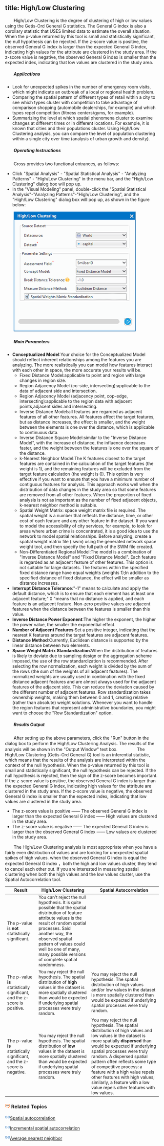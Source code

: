 title: High/Low Clustering
---

　　High/Low Clustering is the degree of clustering of high or low values using the Getis-Ord General G statistics. The General G index is also a corollary statistic that USES limited data to estimate the overall situation. When the p-value returned by this tool is small and statistically significant, the null hypothesis can be rejected. If the z-score value is positive, the observed General G index is larger than the expected General G index, indicating high values for the attribute are clustered in the study area. If the z-score value is negative, the observed General G index is smaller than the expected index, indicating that low values are clustered in the study area. 

##### 　　Applications

- Look for unexpected spikes in the number of emergency room visits, which might indicate an outbreak of a local or regional health problem.
- Comparing the spatial pattern of different types of retail within a city to see which types cluster with competition to take advantage of comparison shopping (automobile dealerships, for example) and which types repel competition (fitness centers/gyms, for example). 
- Summarizing the level at which spatial phenomena cluster to examine changes at different times or in different locations. For example, it is known that cities and their populations cluster. Using High/Low Clustering analysis, you can compare the level of population clustering within a single city over time (analysis of urban growth and density). 

##### 　　Operating Instructions

　　Cross provides two functional entrances, as follows:

- Click "Spatial Analysis" - "Spatial Statistical Analysis" - "Analyzing Patterns" - "High/Low Clustering" in the menu bar, and the "High/Low Clustering" dialog box will pop up.
- In the "Visual Modeling" panel, double-click the "Spatial Statistical Analysis"-"Analyzing Patterns"-"High/Low Clustering", and the "High/Low Clustering" dialog box will pop up, as shown in the figure below:

　　![](img/HighOrLowClustering.png)

##### 　　Main Parameters
- **Conceptualized Model**:Your choice for the Conceptualized Model should reflect inherent relationships among the features you are analyzing. The more realistically you can model how features interact with each other in space, the more accurate your results will be. 
  - Fixed Distance Model:applicable to point and region with large changes in region size.
  - Region Adjacency Model (co-side, intersecting):applicable to the data of adjacent side and intersection.
  - Region Adjacency Model (adjacency point, cop-edge, intersecting):applicable to the region data with adjacent points,adjacent sides and intersecting.
  - Inverse Distance Model:all features are regarded as adjacent features of all other features. All features affect the target features, but as distance increases, the effect is smaller, and the weight between the elements is one over the distance, which is applicable to continuous data.
  - Inverse Distance Square Model:similar to the "Inverse Distance Model", with the increase of distance, the influence decreases faster, and the weight between the features is one over the square of the distance.
  - k-Nearest Neighbor Model:The K features closest to the target features are contained in the calculation of the target features (the weight is 1), and the remaining features will be excluded from the target feature calculation (the weight is 0). This option is very effective if you want to ensure that you have a minimum number of contiguous features for analysis. This approach works well when the distribution of data changes in the study area so that some features are removed from all other features. When the proportion of fixed analysis is not as important as the number of fixed adjacent objects, k-nearest neighbor method is suitable.
  - Spatial Weight Matrix: space weight matrix file is required. The spatial weight is a number that reflects the distance, time, or other cost of each feature and any other feature in the dataset. If you want to model the accessibility of city services, for example, to look for areas where urban crime is concentrated, it is a good idea to use the network to model spatial relationships. Before analyzing, create a spatial weight matrix file (.swm) using the generated network space weight tool, and then specify the full path of the SWM file created.
  - Non-Differentiated Regional Model:The model is a combination of "Inverse Distance Model" and "Fixed Distance Model". Each feature is regarded as an adjacent feature of other features. This option is not suitable for large datasets. The features within the specified fixed distance range have equal weights (weights 1);In addition to the specified distance of fixed distance, the effect will be smaller as distance increases.
- **Interrupt Distance Tolerance**:"-1" means to calculate and apply the default distance, which is to ensure that each element has at least one adjacent feature;" 0 "means that no distance is applied, and each feature is an adjacent feature. Non-zero positive values are adjacent features when the distance between the features is smaller than this value.
- **Inverse Distance Power Exponent**:The higher the exponent, the higher the power value, the smaller the exponential effect.
- **Number of Adjacent Features**:Set a positive integer, indicating that the nearest K features around the target features are adjacent features.
- **Distance Method**:Currently, Euclidean distance is supported by the linear distance between two elements.
- **Space Weight Matrix Standardization**:When the distribution of features is likely to deviate due to sampling design or the aggregation scheme imposed, the use of the row standardization is recommended. After selecting the row normalization, each weight is divided by the sum of the rows (the sum of the weights of all adjacent features). The normalized weights are usually used in combination with the fixed distance adjacent features and are almost always used for the adjacent features of the adjacent side. This can reduce the deviation caused by the different number of adjacent features. Row standardization takes ownership weights, making them between 0 and 1, creating relative (rather than absolute) weight solutions. Whenever you want to handle the region features that represent administrative boundaries, you might want to choose the "Row Standardization" option.

##### 　　Results Output

　　After setting up the above parameters, click the "Run" button in the dialog box to perform the High/Low Clustering Analysis. The results of the analysis will be shown in the "Output Window" text box.
　　
　　The High/Low Clustering (Getis-Ord General G) tool is an inferential statistic, which means that the results of the analysis are interpreted within the context of the null hypothesis. When the p-value returned by this tool is small and statistically significant, the null hypothesis can be rejected. If the null hypothesis is rejected, then the sign of the z-score becomes important. If the z-score value is positive, the observed General G index is larger than the expected General G index, indicating high values for the attribute are clustered in the study area. If the z-score value is negative, the observed General G index is smaller than the expected index, indicating that low values are clustered in the study area. 

- The z-score value is positive —— The observed General G index is larger than the expected General G index —— High values are clustered in the study area.
- The z-score value is negative —— The expected General G index is larger than the observed General G index —— Low values are clustered in the study area.

　　The High/Low Clustering analysis is most appropriate when you have a fairly even distribution of values and are looking for unexpected spatial spikes of high values. when the observed General G index is equal the expected General G index ，both the high and low values cluster, they tend to cancel each other out. If you are interested in measuring spatial clustering when both the high values and the low values cluster, use the Spatial Autocorrelation tool.

| Result                           | High/Low Clustering                                    | Spatial Autocorrelation                                    |
| ---------------------------- | ---------------------------------------- | ---------------------------------------- |
| The p-value is **not** statistically significant.       | You can't reject the null hypothesis. It is quite possible that the spatial distribution of feature attribute values is the result of random spatial processes. Said another way, the observed spatial pattern of values could well be one of many, many possible versions of complete spatial randomness. |                                          |
| The p-value **is** statistically significant, and the z-score is positive. | You may reject the null hypothesis. The spatial distribution of **high** values in the dataset is more spatially clustered than would be expected if underlying spatial processes were truly random.  | You may reject the null hypothesis. The spatial distribution of high values and/or low values in the dataset is more spatially clustered than would be expected if underlying spatial processes were truly random.|
| The p-value **is** statistically significant, and the z-score is negative. | You may reject the null hypothesis. The spatial distribution of **low** values in the dataset is more spatially clustered than would be expected if underlying spatial processes were truly random. | You may reject the null hypothesis. The spatial distribution of high values and low values in the dataset is more spatially **dispersed** than would be expected if underlying spatial processes were truly random. A dispersed spatial pattern often reflects some type of competitive process: a feature with a high value repels other features with high values; similarly, a feature with a low value repels other features with low values. |

### ![](../img/seealso.png) Related Topics

![](../img/smalltitle.png)[Spatial autocorrelation](SpatialAutocorrelation.html)

![](../img/smalltitle.png)[Incremental spatial autocorrelation](IncrementalSpatialAutocorrelation.html)

![](../img/smalltitle.png)[Average nearest neighbor](AverageNearestNeighbor.html)